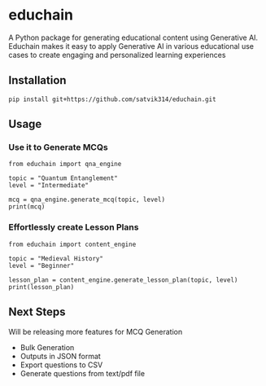 # educhain

A Python package for generating educational content using Generative AI. Educhain makes it easy to apply Generative AI in various educational use cases to create engaging and personalized learning experiences 

## Installation

```shell
pip install git+https://github.com/satvik314/educhain.git
```

## Usage

### Use it to Generate MCQs

```shell
from educhain import qna_engine

topic = "Quantum Entanglement"
level = "Intermediate"

mcq = qna_engine.generate_mcq(topic, level)
print(mcq)
```

### Effortlessly create Lesson Plans


```shell
from educhain import content_engine

topic = "Medieval History"
level = "Beginner"

lesson_plan = content_engine.generate_lesson_plan(topic, level)
print(lesson_plan)
```


## Next Steps

Will be releasing more features for MCQ Generation
- Bulk Generation
- Outputs in JSON format
- Export questions to CSV
- Generate questions from text/pdf file




